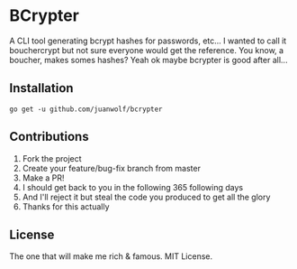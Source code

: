 # BCrypter

A CLI tool generating bcrypt hashes for passwords, etc... I wanted to call it bouchercrypt but not sure everyone would get the reference. You know, a boucher, makes somes hashes? Yeah ok maybe bcrypter is good after all...

## Installation

`go get -u github.com/juanwolf/bcrypter`

## Contributions

1. Fork the project
2. Create your feature/bug-fix branch from master
3. Make a PR!
4. I should get back to you in the following 365 following days
5. And I'll reject it but steal the code you produced to get all the glory
6. Thanks for this actually

## License

The one that will make me rich & famous. MIT License.
